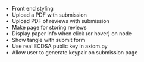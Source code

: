 * Front end styling
* Upload a PDF with submission
* Upload PDF of reviews with submission
* Make page for storing reviews
* Display paper info when click (or hover) on node
* Show tangle with submit form
* Use real ECDSA public key in axiom.py
* Allow user to generate keypair on submission page
